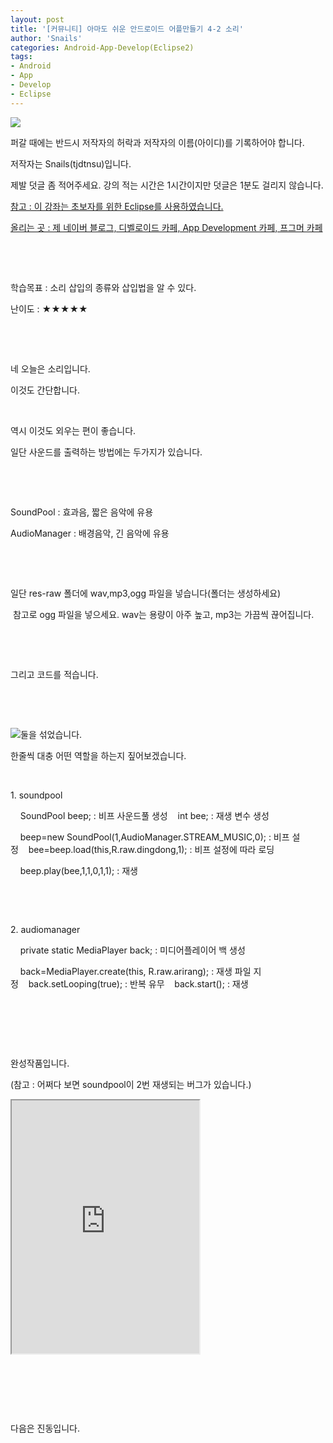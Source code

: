 ```yaml
---
layout: post
title: '[커뮤니티] 아마도 쉬운 안드로이드 어플만들기 4-2 소리'
author: 'Snails'
categories: Android-App-Develop(Eclipse2)
tags:
- Android
- App
- Develop
- Eclipse
---
```



<script> location.href='https://cafe.naver.com/develoid/280820' ; </script>

<p><img src="https://dthumb-phinf.pstatic.net/?src=%22http%3A%2F%2Fpostfiles3.naver.net%2F20130523_178%2Ftjdtnsu_1369283538974akCh1_JPEG%2Fand.jpg%3Ftype%3Dw2%22&amp;type=cafe_wa740"></p>
<p>퍼갈 때에는 반드시 저작자의 허락과 저작자의 이름(아이디)를 기록하어야 합니다.</p>
<p>저작자는 Snails(tjdtnsu)입니다.</p>
<p>제발 덧글 좀 적어주세요. 강의 적는 시간은 1시간이지만 덧글은 1분도 걸리지 않습니다.</p>
<p><u>참고 : 이 강좌는 초보자를 위한 Eclipse를 사용하였습니다.</u></p>
<p><u>올리는 곳 : 제 네이버 블로그, 디벨로이드 카페, App Development 카페, 프그머 카페</u></p>
<p>&nbsp;</p>
<p><u>﻿</u></p>
<p>학습목표 :&nbsp;소리 삽입의 종류와 삽입법을 알 수 있다.</p>
<p>난이도 : ★★★★★&nbsp; </p>
<p>&nbsp;</p>
<p>&nbsp;</p>
<p>네 오늘은 소리입니다.</p>
<p>이것도 간단합니다.</p>
<p>&nbsp;</p>
<p>역시 이것도 외우는 편이 좋습니다.</p>
<p>일단 사운드를 출력하는 방법에는 두가지가 있습니다.</p>
<p>&nbsp;</p>
<p>&nbsp;</p>
<p>SoundPool : 효과음, 짧은 음악에 유용</p>
<p>AudioManager : 배경음악, 긴 음악에 유용</p>
<p>&nbsp;</p>
<p>&nbsp;</p>
<p>일단 res-raw 폴더에 wav,mp3,ogg 파일을 넣습니다(폴더는 생성하세요)</p>
<p>&nbsp;참고로 ogg 파일을 넣으세요. wav는 용량이 아주 높고, mp3는 가끔씩 끊어집니다.</p>
<p>&nbsp;</p>
<p>&nbsp;</p>
<p>그리고 코드를 적습니다.</p>
<p>&nbsp;</p>
<p>&nbsp;</p>
<p><img src="https://dthumb-phinf.pstatic.net/?src=%22http%3A%2F%2Fpostfiles6.naver.net%2F20130906_85%2Ftjdtnsu_13784759326851N61T_PNG%2F%25C1%25A6%25B8%25F1_%25BE%25F8%25C0%25BD.png%3Ftype%3Dw2%22&amp;type=cafe_wa740">둘을 섞었습니다.</p>
<p>한줄씩 대충 어떤 역할을 하는지 짚어보겠습니다.</p>
<p>&nbsp;</p>
<p>1. soundpool</p>
<p>&nbsp;&nbsp;&nbsp; SoundPool beep; : 비프 사운드풀 생성&nbsp;&nbsp;&nbsp; int bee; : 재생 변수 생성</p>
<p>&nbsp;&nbsp;&nbsp; beep=new SoundPool(1,AudioManager.STREAM_MUSIC,0);&nbsp;: 비프 설정&nbsp;&nbsp;&nbsp;&nbsp;bee=beep.load(this,R.raw.dingdong,1); : 비프 설정에 따라 로딩</p>
<p>&nbsp;&nbsp;&nbsp; beep.play(bee,1,1,0,1,1); : 재생</p>
<p>&nbsp;</p>
<p>&nbsp;</p>
<p>2. audiomanager</p>
<p>&nbsp;&nbsp;&nbsp; private static MediaPlayer back; : 미디어플레이어 백 생성</p>
<p>&nbsp;&nbsp;&nbsp;&nbsp;back=MediaPlayer.create(this, R.raw.arirang); : 재생 파일&nbsp;지정&nbsp;&nbsp;&nbsp;&nbsp;back.setLooping(true); : 반복 유무&nbsp;&nbsp;&nbsp;&nbsp;back.start(); : 재생</p>
<p>&nbsp;</p>
<p>&nbsp;</p>
<p>&nbsp;</p>
<p>완성작품입니다.</p>
<p>(참고 : 어쩌다 보면 soundpool이 2번 재생되는 버그가 있습니다.)</p>
<p><iframe frame scrolling="no" name="mplayer" title="플레이어"  height="405" src="https://serviceapi.nmv.naver.com/view/ugcPlayer.nhn?vid=E4037E00D0E867DC133ED3F788DA6F990C57&amp;inKey=V1288c583fa80c40fc272dec80e98f3b48a9d3525a815d32930bda26cb9bfa96376c8dec80e98f3b48a9d&amp;wmode=opaque&amp;hasLink=0&amp;autoPlay=false&amp;beginTime=0" allowfullscreen="allowfullscreen"></iframe></p>
<p>&nbsp;</p>
<p>&nbsp;</p>
<p>&nbsp;</p>
<p>다음은 진동입니다.</p>
<p>&nbsp;</p>
<p></p>
<p></p>
